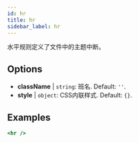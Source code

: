 ```yaml
---
id: hr
title: hr
sidebar_label: hr
---
```


水平规则定义了文件中的主题中断。

## Options

* __className__ | `string`: 班名. Default: `''`.
* __style__ | `object`: CSS内联样式. Default: `{}`.


## Examples

```jsx live
<hr />
```

